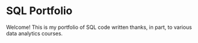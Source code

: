 # SQL Portfolio
Welcome! This is my portfolio of SQL code written thanks, in part, to various data analytics courses.
